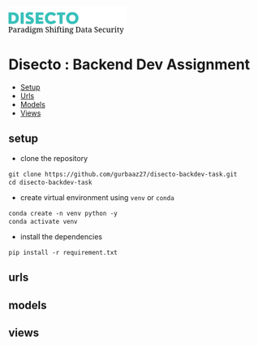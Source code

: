 ![](assets/logo.png)

# Disecto : Backend Dev Assignment

- [Setup](#setup)
- [Urls](#urls)
- [Models](#models)
- [Views](#views)

## setup

- clone the repository

```
git clone https://github.com/gurbaaz27/disecto-backdev-task.git
cd disecto-backdev-task
```

- create virtual environment using `venv` or `conda`

```
conda create -n venv python -y
conda activate venv
```

- install the dependencies

```
pip install -r requirement.txt
```

## urls


## models


## views

